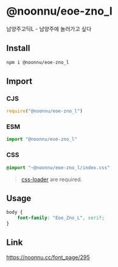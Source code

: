 # @noonnu/eoe-zno_l
남양주고딕L - 남양주에 놀러가고 싶다

## Install
```sh
npm i @noonnu/eoe-zno_l
```
## Import
### CJS
```js
require("@noonnu/eoe-zno_l")
```
### ESM
```js
import "@noonnu/eoe-zno_l"
```
### CSS 
```css
@import "~@noonnu/eoe-zno_l/index.css"
```
> [css-loader](https://github.com/webpack-contrib/css-loader) are required.

## Usage
```css
body {
    font-family: "Eoe_Zno_L", serif;
}
```

## Link
https://noonnu.cc/font_page/295